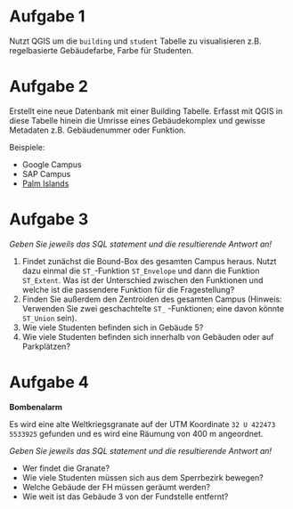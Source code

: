# Aufgabe 1

Nutzt QGIS um die `building` und `student` Tabelle zu visualisieren z.B. regelbasierte Gebäudefarbe, Farbe für Studenten.

# Aufgabe 2

Erstellt eine neue Datenbank mit einer Building Tabelle. Erfasst mit QGIS in diese Tabelle hinein die Umrisse eines Gebäudekomplex und gewisse Metadaten z.B. Gebäudenummer oder Funktion.

Beispiele:

- Google Campus
- SAP Campus
- [Palm Islands](https://en.wikipedia.org/wiki/Palm_Islands)

# Aufgabe 3

_Geben Sie jeweils das SQL statement und die resultierende Antwort an!_

1. Findet zunächst die Bound-Box des gesamten Campus heraus. Nutzt dazu einmal die `ST_`-Funktion `ST_Envelope` und dann die Funktion `ST_Extent`. Was ist der Unterschied zwischen den Funktionen und welche ist die passendere Funktion für die Fragestellung?
2. Finden Sie außerdem den Zentroiden des gesamten Campus (Hinweis: Verwenden Sie zwei geschachtelte `ST_` -Funktionen; eine davon könnte `ST_Union` sein).
3. Wie viele Studenten befinden sich in Gebäude 5?
4. Wie viele Studenten befinden sich innerhalb von Gebäuden oder auf Parkplätzen?

# Aufgabe 4

**Bombenalarm**

Es wird eine alte Weltkriegsgranate auf der UTM Koordinate `32 U 422473 5533925` gefunden und es wird eine Räumung von 400 m angeordnet.

_Geben Sie jeweils das SQL statement und die resultierende Antwort an!_

- Wer findet die Granate?
- Wie viele Studenten müssen sich aus dem Sperrbezirk bewegen?
- Welche Gebäude der FH müssen geräumt werden?
- Wie weit ist das Gebäude 3 von der Fundstelle entfernt?

